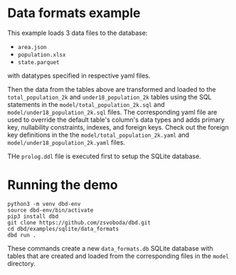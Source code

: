 # Data formats example
This example loads 3 data files to the database:

* `area.json` 
* `population.xlsx`
* `state.parquet`

with datatypes specified in respective yaml files. 

Then the data from the tables above are transformed and loaded to the `total_population_2k` and `under18_population_2k`
tables using the SQL statements in the `model/total_population_2k.sql` and `model/under18_population_2k.sql` files. 
The corresponding yaml file are used to override the default table's column's data types and adds primary key, 
nullability constraints, indexes, and foreign keys. Check out the foreign key definitions in the the 
`model/total_population_2k.yaml` and `model/under18_population_2k.yaml` files.

THe `prolog.ddl` file is executed first to setup the SQLite database.

# Running the demo 

```shell
python3 -m venv dbd-env
source dbd-env/bin/activate
pip3 install dbd
git clone https://github.com/zsvoboda/dbd.git
cd dbd/examples/sqlite/data_formats
dbd run . 
```

These commands create a new `data_formats.db` SQLite database with tables that are created and loaded 
from the corresponding files in the `model` directory. 
